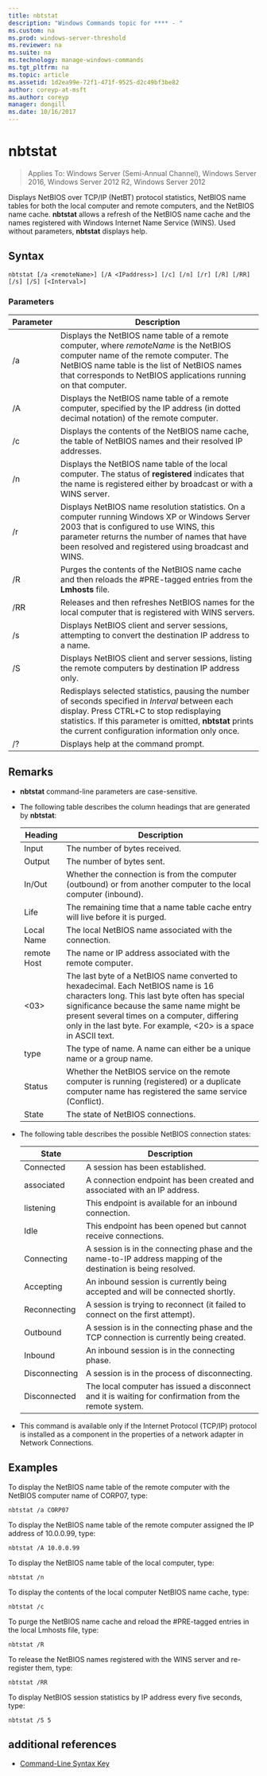 ```yaml
---
title: nbtstat
description: "Windows Commands topic for **** - "
ms.custom: na
ms.prod: windows-server-threshold
ms.reviewer: na
ms.suite: na
ms.technology: manage-windows-commands
ms.tgt_pltfrm: na
ms.topic: article
ms.assetid: 1d2ea99e-72f1-471f-9525-d2c49bf3be82
author: coreyp-at-msft
ms.author: coreyp
manager: dongill
ms.date: 10/16/2017
---
```

# nbtstat

>Applies To: Windows Server (Semi-Annual Channel), Windows Server 2016, Windows Server 2012 R2, Windows Server 2012

Displays NetBIOS over TCP/IP (NetBT) protocol statistics, NetBIOS name tables for both the local computer and remote computers, and the NetBIOS name cache. **nbtstat** allows a refresh of the NetBIOS name cache and the names registered with Windows Internet Name Service (WINS). Used without parameters, **nbtstat** displays help. 

## Syntax

```
nbtstat [/a <remoteName>] [/A <IPaddress>] [/c] [/n] [/r] [/R] [/RR] [/s] [/S] [<Interval>]
```

### Parameters

|    Parameter    |                                                                                                                         Description                                                                                                                         |
|-----------------|-------------------------------------------------------------------------------------------------------------------------------------------------------------------------------------------------------------------------------------------------------------|
| /a <remoteName> |    Displays the NetBIOS name table of a remote computer, where *remoteName* is the NetBIOS computer name of the remote computer. The NetBIOS name table is the list of NetBIOS names that corresponds to NetBIOS applications running on that computer.     |
| /A <IPaddress>  |                                                           Displays the NetBIOS name table of a remote computer, specified by the IP address (in dotted decimal notation) of the remote computer.                                                            |
|       /c        |                                                                        Displays the contents of the NetBIOS name cache, the table of NetBIOS names and their resolved IP addresses.                                                                         |
|       /n        |                                            Displays the NetBIOS name table of the local computer. The status of **registered** indicates that the name is registered either by broadcast or with a WINS server.                                             |
|       /r        |      Displays NetBIOS name resolution statistics. On a computer running Windows XP or Windows Server 2003 that is configured to use WINS, this parameter returns the number of names that have been resolved and registered using broadcast and WINS.       |
|       /R        |                                                                      Purges the contents of the NetBIOS name cache and then reloads the #PRE-tagged entries from the **Lmhosts** file.                                                                      |
|       /RR       |                                                                           Releases and then refreshes NetBIOS names for the local computer that is registered with WINS servers.                                                                            |
|       /s        |                                                                          Displays NetBIOS client and server sessions, attempting to convert the destination IP address to a name.                                                                           |
|       /S        |                                                                          Displays NetBIOS client and server sessions, listing the remote computers by destination IP address only.                                                                          |
|   <Interval>    | Redisplays selected statistics, pausing the number of seconds specified in *Interval* between each display. Press CTRL+C to stop redisplaying statistics. If this parameter is omitted, **nbtstat** prints the current configuration information only once. |
|       /?        |                                                                                                            Displays help at the command prompt.                                                                                                             |

## Remarks

-   **nbtstat** command-line parameters are case-sensitive.

-   The following table describes the column headings that are generated by **nbtstat**:

    |Heading|Description|
    |------|--------|
    |Input|The number of bytes received.|
    |Output|The number of bytes sent.|
    |In/Out|Whether the connection is from the computer (outbound) or from another computer to the local computer (inbound).|
    |Life|The remaining time that a name table cache entry will live before it is purged.|
    |Local Name|The local NetBIOS name associated with the connection.|
    |remote Host|The name or IP address associated with the remote computer.|
    |<03>|The last byte of a NetBIOS name converted to hexadecimal. Each NetBIOS name is 16 characters long. This last byte often has special significance because the same name might be present several times on a computer, differing only in the last byte. For example, <20> is a space in ASCII text.|
    |type|The type of name. A name can either be a unique name or a group name.|
    |Status|Whether the NetBIOS service on the remote computer is running (registered) or a duplicate computer name has registered the same service (Conflict).|
    |State|The state of NetBIOS connections.|

-   The following table describes the possible NetBIOS connection states:

    |State|Description|
    |-----|--------|
    |Connected|A session has been established.|
    |associated|A connection endpoint has been created and associated with an IP address.|
    |listening|This endpoint is available for an inbound connection.|
    |Idle|This endpoint has been opened but cannot receive connections.|
    |Connecting|A session is in the connecting phase and the name-to-IP address mapping of the destination is being resolved.|
    |Accepting|An inbound session is currently being accepted and will be connected shortly.|
    |Reconnecting|A session is trying to reconnect (it failed to connect on the first attempt).|
    |Outbound|A session is in the connecting phase and the TCP connection is currently being created.|
    |Inbound|An inbound session is in the connecting phase.|
    |Disconnecting|A session is in the process of disconnecting.|
    |Disconnected|The local computer has issued a disconnect and it is waiting for confirmation from the remote system.|

-   This command is available only if the Internet Protocol (TCP/IP) protocol is installed as a component in the properties of a network adapter in Network Connections.

## <a name="BKMK_Examples"></a>Examples
To display the NetBIOS name table of the remote computer with the NetBIOS computer name of CORP07, type:

```
nbtstat /a CORP07
```

To display the NetBIOS name table of the remote computer assigned the IP address of 10.0.0.99, type:

```
nbtstat /A 10.0.0.99
```

To display the NetBIOS name table of the local computer, type:

```
nbtstat /n
```

To display the contents of the local computer NetBIOS name cache, type:

```
nbtstat /c
```

To purge the NetBIOS name cache and reload the #PRE-tagged entries in the local Lmhosts file, type:

```
nbtstat /R
```

To release the NetBIOS names registered with the WINS server and re-register them, type:

```
nbtstat /RR
```

To display NetBIOS session statistics by IP address every five seconds, type:

```
nbtstat /S 5
```

## additional references

-   [Command-Line Syntax Key](command-line-syntax-key.md)


